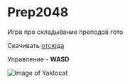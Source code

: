 # Prep2048
Игра про складывание преподов гото

Скачивать 
[отсюда](https://github.com/StarikTenger/goto2020_game2048/raw/master/goto2020_game2048/Prep2048.zip)


Управление - **WASD**

![Image of Yaktocat](https://sun9-6.userapi.com/iQiaoTGnhZhO7d1SZH-owFnjEXDvOHbxe8RdFw/mI4BeHQq2wQ.jpg)
